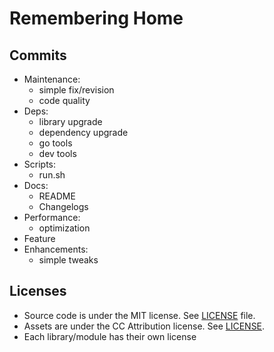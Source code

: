 # Remembering Home

## Commits
- Maintenance:
    - simple fix/revision
    - code quality
- Deps:
    - library upgrade
    - dependency upgrade
    - go tools
    - dev tools
- Scripts:
    - run.sh
- Docs:
    - README
    - Changelogs
- Performance:
    - optimization
- Feature
- Enhancements:
    - simple tweaks

## Licenses

* Source code is under the MIT license. See [LICENSE](LICENSE) file.
* Assets are under the CC Attribution license. See [LICENSE](src/assets/data/LICENSE).
* Each library/module has their own license
